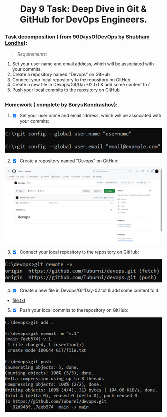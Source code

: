 # <p align="center"> Day 9 Task: Deep Dive in Git & GitHub for DevOps Engineers. </p>

### Task decomposition ( from [90DaysOfDevOps](https://github.com/LondheShubham153/90DaysOfDevOps/blob/master/2023/day09/tasks.md) by [Shubham Londhe](https://github.com/LondheShubham153)):
> *Requirements:*
1. Set your user name and email address, which will be associated with your commits.
2. Create a repository named "Devops" on GitHub
3. Connect your local repository to the repository on GitHub.
4. Create a new file in Devops/Git/Day-02.txt & add some content to it
5. Push your local commits to the repository on GitHub

##
    
### Homework ( complete by [Borys Kondrashov](https://github.com/Tuburni)):

1. - [X] Set your user name and email address, which will be associated with your commits:

<p align="center">
      <img src="https://github.com/Tuburni/HomeTask_90DaysOfDevOps/blob/main/day09/Materials/git%20config.png" width="726">
</p>

2. - [X] Create a repository named "Devops" on GitHub:

<p align="center">
      <img src="https://github.com/Tuburni/HomeTask_90DaysOfDevOps/blob/main/day09/Materials/devops.png" width="726">
</p>

3. - [X] Connect your local repository to the repository on GitHub:

<p align="center">
      <img src="https://github.com/Tuburni/HomeTask_90DaysOfDevOps/blob/main/day09/Materials/git%20remote.png" width="726">
</p>

4. - [X] Create a new file in Devops/Git/Day-02.txt & add some content to it:

- [file.txt](https://github.com/Tuburni/devops/blob/main/GIT/file.txt)

5. - [X] Push your local commits to the repository on GitHub:

<p align="center">
      <img src="https://github.com/Tuburni/HomeTask_90DaysOfDevOps/blob/main/day09/Materials/git%20push.png" width="726">
</p>
